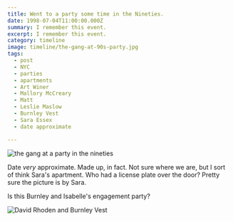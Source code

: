 ```yaml
---
title: Went to a party some time in the Nineties.
date: 1998-07-04T11:00:00.000Z
summary: I remember this event.
excerpt: I remember this event.
category: timeline
image: timeline/the-gang-at-90s-party.jpg
tags:
  - post 
  - NYC
  - parties
  - apartments
  - Art Winer
  - Mallory McCreary
  - Matt
  - Leslie Maslow
  - Burnley Vest
  - Sara Essex
  - date approximate

---
```


![the gang at a party in the nineties](/static/img/timeline/the-gang-at-90s-party.jpg "the gang at a party in the nineties")

Date _very_ approximate. Made up, in fact. Not sure where we are, but I sort of think Sara's apartment. Who had a license plate over the door? Pretty sure the picture is by Sara.

Is this Burnley and Isabelle's engagement party?

![David Rhoden and Burnley Vest](/static/img/timeline/dave-and-burnley.jpg "David Rhoden and Burnley Vest")